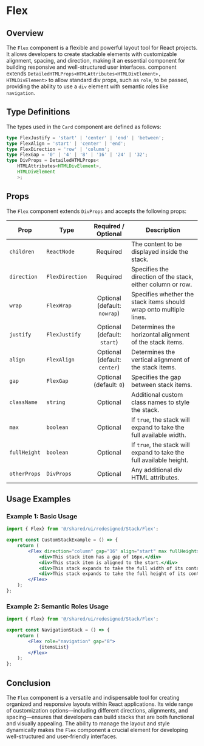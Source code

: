 # Flex
## Overview
The `Flex` component is a flexible and powerful layout tool for React projects. It allows developers to create stackable elements with customizable alignment, spacing, and direction, making it an essential component for building responsive and well-structured user interfaces.
component extends `DetailedHTMLProps<HTMLAttributes<HTMLDivElement>, HTMLDivElement>` to allow standard div props, such as `role`, to be passed, providing the ability to use a `div` element with semantic roles like `navigation`.

## Type Definitions
The types used in the `Card` component are defined as follows:

```typescript
type FlexJustify = 'start' | 'center' | 'end' | 'between';
type FlexAlign = 'start' | 'center' | 'end';
type FlexDirection = 'row' | 'column';
type FlexGap = '0' | '4' | '8' | '16' | '24' | '32';
type DivProps = DetailedHTMLProps<
    HTMLAttributes<HTMLDivElement>,
    HTMLDivElement
    >;
```
## Props
The `Flex` component extends `DivProps` and accepts the following props:

| Prop        | Type            |       Required / Optional        | Description                                                        |
|-------------|-----------------|:--------------------------------:|--------------------------------------------------------------------|
| `children`  | `ReactNode`     |             Required             | The content to be displayed inside the stack.                      |
| `direction` | `FlexDirection` |             Required             | Specifies the direction of the stack, either column or row.        |
| `wrap`      | `FlexWrap`      | Optional<br/>(default: `nowrap`) | Specifies whether the stack items should wrap onto multiple lines. |
| `justify`   | `FlexJustify`   | Optional<br/>(default: `start`)  | Determines the horizontal alignment of the stack items.            |
| `align`     | `FlexAlign`     | Optional<br/>(default: `center`) | Determines the vertical alignment of the stack items.              |
| `gap`       | `FlexGap`       |   Optional<br/>(default: `0`)    | Specifies the gap between stack items.              |
| `className`  | `string`                                    |             Optional             | Additional custom class names to style the stack.                   |
| `max`        | `boolean`                                   |             Optional             | If `true`, the stack will expand to take the full available width.  |
| `fullHeight` | `boolean`                                   |             Optional             | If `true`, the stack will expand to take the full available height. |
| `otherProps` | `DivProps`   |             Optional             | Any additional div HTML attributes.                                 |

## Usage Examples

### Example 1: Basic Usage
```jsx
import { Flex} from '@/shared/ui/redesigned/Stack/Flex';

export const CustomStackExample = () => {
    return (
        <Flex direction="column" gap="16" align="start" max fullHeight>
            <div>This stack item has a gap of 16px.</div>
            <div>This stack item is aligned to the start.</div>
            <div>This stack expands to take the full width of its container.</div>
            <div>This stack expands to take the full height of its container.</div>
        </Flex>
    );
};
```
### Example 2: Semantic Roles Usage
```jsx
import { Flex} from '@/shared/ui/redesigned/Stack/Flex';

export const NavigationStack = () => {
    return (
        <Flex role="navigation" gap="8">
            {itemsList}
        </Flex>
    );
};
```

## Conclusion
The `Flex` component is a versatile and indispensable tool for creating organized and responsive layouts within React applications. Its wide range of customization options—including different directions, alignments, and spacing—ensures that developers can build stacks that are both functional and visually appealing. The ability to manage the layout and style dynamically makes the `Flex` component a crucial element for developing well-structured and user-friendly interfaces.
